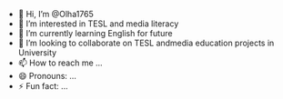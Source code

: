 - 👋 Hi, I’m @Olha1765
- 👀 I’m interested in TESL and media literacy
- 🌱 I’m currently learning English for future
- 💞️ I’m looking to collaborate on TESL andmedia education projects in University
- 📫 How to reach me ...
- 😄 Pronouns: ...
- ⚡ Fun fact: ...

<!---
Olha1765/Olha1765 is a ✨ special ✨ repository because its `README.md` (this file) appears on your GitHub profile.
You can click the Preview link to take a look at your changes.
--->
